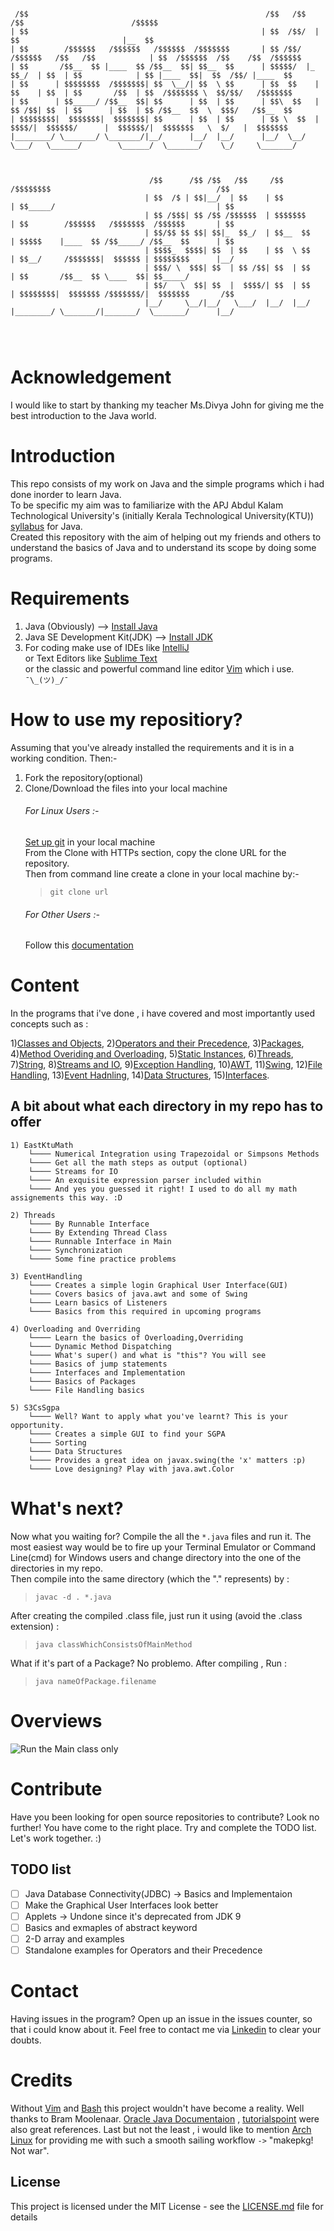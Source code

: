```

 /$$                                                     /$$   /$$   /$$                        /$$$$$                               
| $$                                                    | $$  /$$/  | $$                       |__  $$                               
| $$        /$$$$$$   /$$$$$$   /$$$$$$  /$$$$$$$       | $$ /$$/  /$$$$$$   /$$   /$$            | $$  /$$$$$$  /$$    /$$  /$$$$$$ 
| $$       /$$__  $$ |____  $$ /$$__  $$| $$__  $$      | $$$$$/  |_  $$_/  | $$  | $$            | $$ |____  $$|  $$  /$$/ |____  $$
| $$      | $$$$$$$$  /$$$$$$$| $$  \__/| $$  \ $$      | $$  $$    | $$    | $$  | $$       /$$  | $$  /$$$$$$$ \  $$/$$/   /$$$$$$$
| $$      | $$_____/ /$$__  $$| $$      | $$  | $$      | $$\  $$   | $$ /$$| $$  | $$      | $$  | $$ /$$__  $$  \  $$$/   /$$__  $$
| $$$$$$$$|  $$$$$$$|  $$$$$$$| $$      | $$  | $$      | $$ \  $$  |  $$$$/|  $$$$$$/      |  $$$$$$/|  $$$$$$$   \  $/   |  $$$$$$$
|________/ \_______/ \_______/|__/      |__/  |__/      |__/  \__/   \___/   \______/        \______/  \_______/    \_/     \_______/
                                                                                                                                     
                                                                                                                                     
                                                                                                                                     
                               /$$      /$$ /$$   /$$     /$$             /$$$$$$$$                                     /$$          
                              | $$  /$ | $$|__/  | $$    | $$            | $$_____/                                    | $$          
                              | $$ /$$$| $$ /$$ /$$$$$$  | $$$$$$$       | $$        /$$$$$$   /$$$$$$$  /$$$$$$       | $$          
                              | $$/$$ $$ $$| $$|_  $$_/  | $$__  $$      | $$$$$    |____  $$ /$$_____/ /$$__  $$      | $$          
                              | $$$$_  $$$$| $$  | $$    | $$  \ $$      | $$__/     /$$$$$$$|  $$$$$$ | $$$$$$$$      |__/          
                              | $$$/ \  $$$| $$  | $$ /$$| $$  | $$      | $$       /$$__  $$ \____  $$| $$_____/                    
                              | $$/   \  $$| $$  |  $$$$/| $$  | $$      | $$$$$$$$|  $$$$$$$ /$$$$$$$/|  $$$$$$$       /$$          
                              |__/     \__/|__/   \___/  |__/  |__/      |________/ \_______/|_______/  \_______/      |__/          
                                                                                                                                     
                                                                                                                                     
                                                                                                                                     

```
# Acknowledgement
I would like to start by thanking my teacher Ms.Divya John for giving me the best introduction to the Java world.

# Introduction
This repo consists of my work on Java and the simple programs which i had done inorder to learn Java.  
To be specific my aim was to familiarize with the APJ Abdul Kalam Technological University's (initially Kerala Technological University(KTU)) [syllabus](https://drive.google.com/file/d/0B9ojglPaasIEUUFuSVRXbDlZTEk/view) for Java.  
Created this repository with the aim of helping out my friends and others to understand the basics of Java and to understand its scope by doing some programs. 

# Requirements
1) Java (Obviously) --> [Install Java](https://java.com/en/download/help/download_options.xml)
2) Java SE Development Kit(JDK) --> [Install JDK](http://www.oracle.com/technetwork/java/javase/downloads/jdk10-downloads-4416644.html)
3) For coding make use of IDEs like [IntelliJ](https://www.jetbrains.com/idea/download/index.html#section=linux)  
   or Text Editors like [Sublime Text](https://www.sublimetext.com/3)  
   or the classic and powerful command line editor [Vim](https://www.vim.org/download.php) which i use. `¯\_(ツ)_/¯`

# How to use my repositiory? 
Assuming that you've already installed the requirements and it is in a working condition. Then:-    
1) Fork the repository(optional)
2) Clone/Download the files into your local machine  
   ###### For Linux Users :-  
   [Set up git](https://help.github.com/articles/set-up-git/) in your local machine  
   From the Clone with HTTPs section, copy the clone URL for the repository.  
   Then from command line create a clone in your local machine by:-  
   > `git clone url`  
   ###### For Other Users :-
   Follow this [documentation](https://help.github.com/articles/cloning-a-repository/)

# Content
In the programs that i've done , i have covered and most importantly used concepts such as :

1)[Classes and Objects](https://www.tutorialspoint.com/java/java_object_classes.htm),
2)[Operators and their Precedence](https://docs.oracle.com/javase/tutorial/java/nutsandbolts/operators.html),
3)[Packages](https://www.tutorialspoint.com/java/java_packages.htm),
4)[Method Overiding and Overloading](https://www.programcreek.com/2009/02/overriding-and-overloading-in-java-with-examples/), 
5)[Static Instances](https://www.javatpoint.com/static-keyword-in-java), 
6)[Threads](https://www.javaworld.com/article/2077138/java-concurrency/introduction-to-java-threads.html), 
7)[String](https://www.tutorialspoint.com/java/java_strings.htm), 
8)[Streams and IO](https://docs.oracle.com/javase/1.5.0/docs/api/java/io/package-summary.html), 
9)[Exception Handling](https://docs.oracle.com/javase/tutorial/essential/exceptions/), 
10)[AWT](https://www.javatpoint.com/java-awt), 
11)[Swing](http://zetcode.com/tutorials/javaswingtutorial/), 
12)[File Handling](http://www.dailyfreecode.com/code/file-handling-java-3430.aspx), 
13)[Event Hadnling](https://docs.oracle.com/javase/tutorial/uiswing/events/index.html), 
14)[Data Structures](http://java.wikia.com/wiki/Data_Structures),
15)[Interfaces](https://docs.oracle.com/javase/tutorial/java/IandI/createinterface.html).

## A bit about what each directory in my repo has to offer

```
1) EastKtuMath
	└──── Numerical Integration using Trapezoidal or Simpsons Methods
	└──── Get all the math steps as output (optional)
	└──── Streams for IO 
	└──── An exquisite expression parser included within
	└──── And yes you guessed it right! I used to do all my math assignements this way. :D

2) Threads
	└──── By Runnable Interface 
	└──── By Extending Thread Class
	└──── Runnable Interface in Main
	└──── Synchronization
	└──── Some fine practice problems

3) EventHandling
	└──── Creates a simple login Graphical User Interface(GUI)
	└──── Covers basics of java.awt and some of Swing
	└──── Learn basics of Listeners 
	└──── Basics from this required in upcoming programs

4) Overloading and Overriding
	└──── Learn the basics of Overloading,Overriding
	└──── Dynamic Method Dispatching 
	└──── What's super() and what is "this"? You will see
	└──── Basics of jump statements
	└──── Interfaces and Implementation
	└──── Basics of Packages
	└──── File Handling basics

5) S3CsSgpa      
	└──── Well? Want to apply what you've learnt? This is your opportunity. 
	└──── Creates a simple GUI to find your SGPA
	└──── Sorting 
	└──── Data Structures 
	└──── Provides a great idea on javax.swing(the 'x' matters :p) 
	└──── Love designing? Play with java.awt.Color
```      

# What's next?
Now what you waiting for? Compile the all the `*.java` files and run it.
The most easiest way would be to fire up your Terminal Emulator or Command Line(cmd) for Windows users and change directory into the one of the directories in my repo.  
Then compile into the same directory (which the "." represents) by :

> `javac -d . *.java`

After creating the compiled .class file, just run it using (avoid the .class extension) :

> `java classWhichConsistsOfMainMethod`

What if it's part of a Package? No problemo. After compiling , Run :

> `java nameOfPackage.filename`

# Overviews
![](https://github.com/yedhink/KTU-Java/blob/master/.gif/EasyKtuMath.gif "Run the Main class only")

# Contribute
Have you been looking for open source repositories to contribute? Look no further! You have come to the right place. Try and complete the TODO list. Let's work together. :)

## TODO list

- [ ] Java Database Connectivity(JDBC) -> Basics and Implementaion
- [ ] Make the Graphical User Interfaces look better
- [ ] Applets -> Undone since it's deprecated from JDK 9
- [ ] Basics and exmaples of abstract keyword
- [ ] 2-D array and examples
- [ ] Standalone examples for Operators and their Precedence

# Contact
Having issues in the program? Open up an issue in the issues counter, so that i could know about it.
Feel free to contact me via [Linkedin](https://www.linkedin.com/in/yedhin1998/) to clear your doubts.

# Credits
Without [Vim](https://en.wikipedia.org/wiki/Vim_(text_editor)) and [Bash](https://en.wikipedia.org/wiki/Bash_%28Unix_shell%29) this project wouldn't have become a reality. Well thanks to Bram Moolenaar. [Oracle Java Documentaion](http://www.oracle.com/technetwork/java/javase/overview/index.html) , [tutorialspoint](https://www.tutorialspoint.com/index.htm) were also great references. Last but not the least , i would like to mention [Arch Linux](https://www.distrowatch.com/table.php?distribution=arch) for providing me with such a smooth sailing workflow `->` "makepkg! Not war".

## License  
This project is licensed under the MIT License - see the [LICENSE.md](https://github.com/yedhink/KTU-Java/blob/master/LICENSE) file for details
